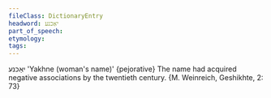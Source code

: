 ```yaml
---
fileClass: DictionaryEntry
headword: יאַכנע
part_of_speech: 
etymology: 
tags: 
---
```

יאַכנע
'Yakhne (woman's name)'
{pejorative}
The name had acquired negative associations by the twentieth century. {M. Weinreich, Geshikhte, 2: 73}